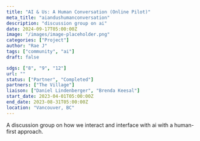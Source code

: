 ```yaml
---
title: "AI & Us: A Human Conversation (Online Pilot)"
meta_title: "aiandushumanconversation"
description: "discussion group on ai"
date: 2024-09-17T05:00:00Z
image: "/images/image-placeholder.png"
categories: ["Project"]
author: "Rae J"
tags: ["community", "ai"]
draft: false

sdgs: ["8", "9", "12"]
url: ""
status: ["Partner", "Completed"]
partners: ["The Village"]
liaison: ["Daniel Lindenberger", "Brenda Keesal"]
start_date: 2023-04-01T05:00:00Z
end_date: 2023-08-31T05:00:00Z
location: "Vancouver, BC"
---
```


A discussion group on how we interact and interface with ai with a human-first approach.
